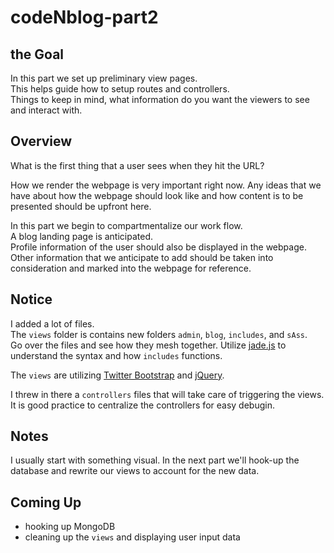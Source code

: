 codeNblog-part2
===============

the Goal
--------
In this part we set up preliminary view pages.  
This helps guide how to setup routes and controllers.  
Things to keep in mind, what information do you want the viewers to see and interact with.

Overview
--------
What is the first thing that a user sees when they hit the URL?

How we render the webpage is very important right now.  Any ideas that we have about how the webpage should look like and how content is to be presented should be upfront here.  

In this part we begin to compartmentalize our work flow.  
A blog landing page is anticipated.  
Profile information of the user should also be displayed in the webpage.  
Other information that we anticipate to add should be taken into consideration and marked into the webpage for reference.  

Notice
------
I added a lot of files.  
The `views` folder is contains new folders `admin`, `blog`, `includes`, and `sAss`.  
Go over the files and see how they mesh together.  Utilize [jade.js](https://github.com/visionmedia/jade#a6-4) to understand the syntax and how `includes` functions.  

The `views` are utilizing [Twitter Bootstrap](http://twitter.github.com/bootstrap/base-css.html#tables) and [jQuery](http://jquery.com/).  

I threw in there a `controllers` files that will take care of triggering the views.  It is good practice to centralize the controllers for easy debugin.  


Notes
-----
I usually start with something visual.
In the next part we'll hook-up the database and rewrite our views to account for the new data.

Coming Up
---------
* hooking up MongoDB
* cleaning up the `views` and displaying user input data